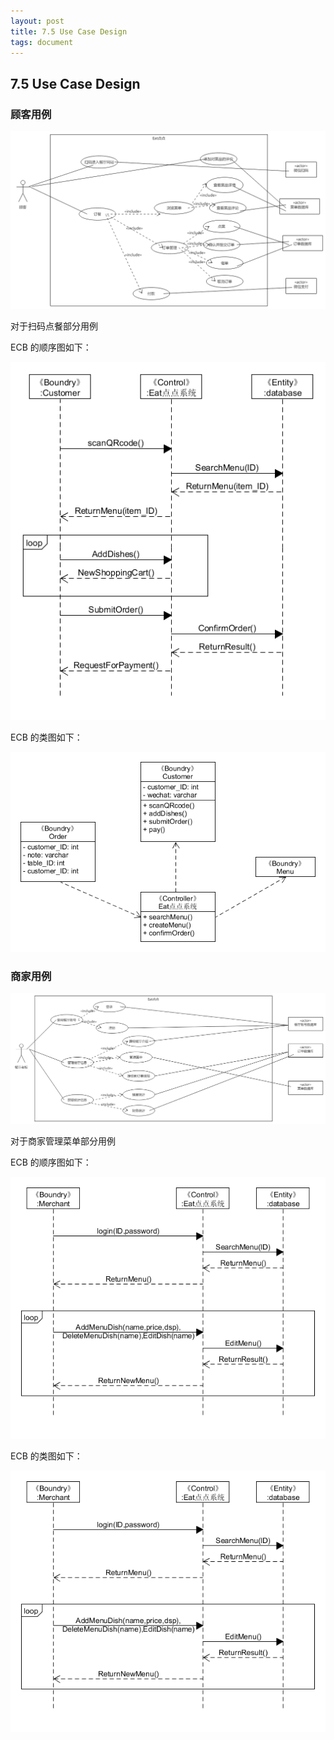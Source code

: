 ```yaml
---
layout: post
title: 7.5 Use Case Design
tags: document
---
```


## 7.5 Use Case Design

### 顾客用例

![顾客用例][1]

对于扫码点餐部分用例

ECB 的顺序图如下：

![顾客顺序图][3]

ECB 的类图如下：

![顾客类图][4]

### 商家用例

![商家用例][2]

对于商家管理菜单部分用例

ECB 的顺序图如下：

![商家顺序图][5]

ECB 的类图如下：

![商家类图][5]



[1]: https://raw.githubusercontent.com/ChickenDinner8/ChickenDinner8.github.io/master/public/img/useCases/customer.png
[2]: https://raw.githubusercontent.com/ChickenDinner8/ChickenDinner8.github.io/master/public/img/useCases/boss.png
[3]: https://raw.githubusercontent.com/ChickenDinner8/ChickenDinner8.github.io/master/public/img/WE_J/seq_customer.png
[4]: https://raw.githubusercontent.com/ChickenDinner8/ChickenDinner8.github.io/master/public/img/WE_J/class_customer.png
[5]: https://raw.githubusercontent.com/ChickenDinner8/ChickenDinner8.github.io/master/public/img/WE_J/seq_merchant.png
[6]: https://raw.githubusercontent.com/ChickenDinner8/ChickenDinner8.github.io/master/public/img/WE_J/class_merchant.png
